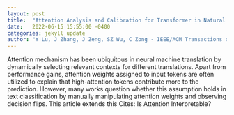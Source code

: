 ```yaml
---
layout: post
title:  "Attention Analysis and Calibration for Transformer in Natural Language Generation"
date:   2022-06-15 15:55:00 -0400
categories: jekyll update
author: "Y Lu, J Zhang, J Zeng, SZ Wu, C Zong - IEEE/ACM Transactions on Audio, Speech , 2022"
---
```

Attention mechanism has been ubiquitous in neural machine translation by dynamically selecting relevant contexts for different translations. Apart from performance gains, attention weights assigned to input tokens are often utilized to explain that high-attention tokens contribute more to the prediction. However, many works question whether this assumption holds in text classification by manually manipulating attention weights and observing decision flips. This article extends this 
Cites: Is Attention Interpretable?